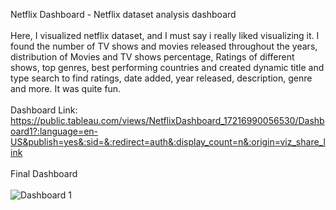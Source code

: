 Netflix Dashboard - Netflix dataset analysis dashboard<br/><br/>
   Here, I visualized netflix dataset, and I must say i really liked visualizing it. I found the number of TV shows and movies released throughout the years, distribution of Movies and TV shows percentage, Ratings
   of different shows, top genres, best performing countries and created dynamic title and type search to find ratings, date added, year released, description, genre and more. It was quite fun.<br/><br/>
   Dashboard Link: https://public.tableau.com/views/NetflixDashboard_17216990056530/Dashboard1?:language=en-US&publish=yes&:sid=&:redirect=auth&:display_count=n&:origin=viz_share_link <br/><br/>
   Final Dashboard <br/><br/>
   ![Dashboard 1](https://github.com/user-attachments/assets/e070b45d-bfcf-4ca5-8b3e-d57ddfb84dcb)
